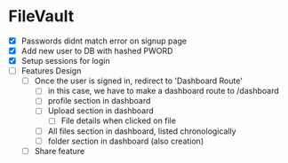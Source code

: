 # FileVault

- [X] Passwords didnt match error on signup page
- [X] Add new user to DB with hashed PWORD
- [X] Setup sessions for login
- [ ] Features Design
    - [ ] Once the user is signed in, redirect to 'Dashboard Route'
        - [ ] in this case, we have to make a dashboard route to /dashboard
        - [ ] profile section in dashboard
        - [ ] Upload section in dashboard
            - [ ] File details when clicked on file
        - [ ] All files section in dashboard, listed chronologically
        - [ ] folder section in dashboard (also creation)
    - [ ] Share feature
